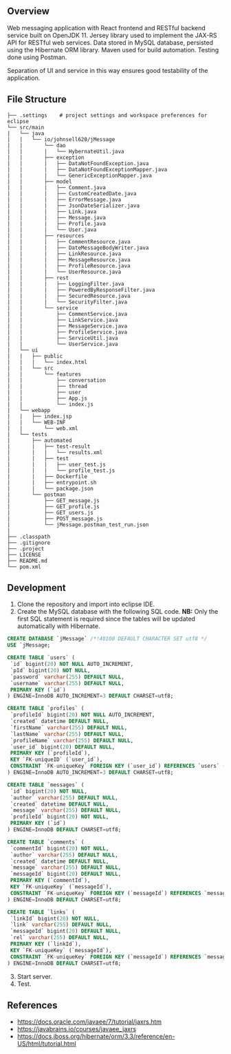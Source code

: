 ## Overview
Web messaging application with React frontend and RESTful backend service built on OpenJDK 11. Jersey library used to implement the JAX-RS API for RESTful web services. Data stored in MySQL database, persisted using the Hibernate ORM library. Maven used for build automation. Testing done using Postman.

Separation of UI and service in this way ensures good testability of the application.

## File Structure
```
├── .settings    # project settings and workspace preferences for eclipse
└── src/main
|   └── java
|   |   └── io/johnsell620/jMessage
|   |       └── dao
|   |       |   └── HybernateUtil.java
|   |       ├── exception
|   |       |   ├── DataNotFoundException.java
|   |       |   ├── DataNotFoundExceptionMapper.java
|   |       |   └── GenericExceptionMapper.java
|   |       ├── model
|   |       |   ├── Comment.java
|   |       |   ├── CustomCreatedDate.java
|   |       |   ├── ErrorMessage.java
|   |       |   ├── JsonDateSerializer.java
|   |       |   ├── Link.java
|   |       |   ├── Message.java
|   |       |   ├── Profile.java
|   |       |   └── User.java
|   |       ├── resources
|   |       |   ├── CommentResource.java
|   |       |   ├── DateMessageBodyWriter.java
|   |       |   ├── LinkResource.java
|   |       |   ├── MessageResource.java
|   |       |   ├── ProfileResource.java
|   |       |   └── UserResource.java
|   |       ├── rest
|   |       |   ├── LoggingFilter.java
|   |       |   ├── PoweredByResponseFilter.java
|   |       |   ├── SecuredResource.java
|   |       |   └── SecurityFilter.java
|   |       └── service
|   |           ├── CommentService.java
|   |           ├── LinkService.java
|   |           ├── MessageService.java
|   |           ├── ProfileService.java
|   |           ├── ServiceUtil.java
|   |           └── UserService.java
|   └── ui
|   |   ├── public
|   |   |   └── index.html
|   |   └── src
|   |       └── features
|   |           ├── conversation
|   |           ├── thread
|   |           ├── user
|   |           ├── App.js
|   |           └── index.js
|   └── webapp
|   |   ├── index.jsp
|   |   └── WEB-INF
|   |       └── web.xml
|   └── tests
|       ├── automated
|       |   ├── test-result
|       |   |   └── results.xml
|       |   ├── test  
|       |   |   ├── user_test.js
|       |   |   └── profile_test.js
|       |   ├── Dockerfile
|       |   ├── entrypoint.sh
|       |   └── package.json
|       └── postman
|           ├── GET_message.js
|           ├── GET_profile.js
|           ├── GET_users.js
|           ├── POST_message.js
|           └── jMessage.postman_test_run.json
|
├── .classpath
├── .gitignore
├── .project
├── LICENSE
├── README.md
└── pom.xml
```

## Development
1. Clone the repository and import into eclipse IDE.
2. Create the MySQL database with the following SQL code. **NB:** Only the first SQL statement is required since the tables will be updated automatically with Hibernate.
```sql
CREATE DATABASE `jMessage` /*!40100 DEFAULT CHARACTER SET utf8 */
USE `jMessage;

CREATE TABLE `users` (
 `id` bigint(20) NOT NULL AUTO_INCREMENT,
 `pId` bigint(20) NOT NULL,
 `password` varchar(255) DEFAULT NULL,
 `username` varchar(255) DEFAULT NULL,
 PRIMARY KEY (`id`)
) ENGINE=InnoDB AUTO_INCREMENT=3 DEFAULT CHARSET=utf8;

CREATE TABLE `profiles` (
 `profileId` bigint(20) NOT NULL AUTO_INCREMENT,
 `created` datetime DEFAULT NULL,
 `firstName` varchar(255) DEFAULT NULL,
 `lastName` varchar(255) DEFAULT NULL,
 `profileName` varchar(255) DEFAULT NULL,
 `user_id` bigint(20) DEFAULT NULL,
 PRIMARY KEY (`profileId`),
 KEY `FK-uniqueID` (`user_id`),
 CONSTRAINT `FK-uniqueKey` FOREIGN KEY (`user_id`) REFERENCES `users` (`id`)
) ENGINE=InnoDB AUTO_INCREMENT=3 DEFAULT CHARSET=utf8;

CREATE TABLE `messages` (
 `id` bigint(20) NOT NULL,
 `author` varchar(255) DEFAULT NULL,
 `created` datetime DEFAULT NULL,
 `message` varchar(255) DEFAULT NULL,
 `profileId` bigint(20) NOT NULL,
 PRIMARY KEY (`id`)
) ENGINE=InnoDB DEFAULT CHARSET=utf8;

CREATE TABLE `comments` (
 `commentId` bigint(20) NOT NULL,
 `author` varchar(255) DEFAULT NULL,
 `created` datetime DEFAULT NULL,
 `message` varchar(255) DEFAULT NULL,
 `messageId` bigint(20) DEFAULT NULL,
 PRIMARY KEY (`commentId`),
 KEY `FK-uniqueKey` (`messageId`),
 CONSTRAINT `FK-uniqueKey` FOREIGN KEY (`messageId`) REFERENCES `messages` (`id`)
) ENGINE=InnoDB DEFAULT CHARSET=utf8;

CREATE TABLE `links` (
 `linkId` bigint(20) NOT NULL,
 `link` varchar(255) DEFAULT NULL,
 `messageId` bigint(20) DEFAULT NULL,
 `rel` varchar(255) DEFAULT NULL,
 PRIMARY KEY (`linkId`),
 KEY `FK-uniqueKey` (`messageId`),
 CONSTRAINT `FK-uniqueKey` FOREIGN KEY (`messageId`) REFERENCES `messages` (`id`)
) ENGINE=InnoDB DEFAULT CHARSET=utf8;
```
3. Start server.
4. Test.

## References
 - https://docs.oracle.com/javaee/7/tutorial/jaxrs.htm
 - https://javabrains.io/courses/javaee_jaxrs
 - https://docs.jboss.org/hibernate/orm/3.3/reference/en-US/html/tutorial.html
